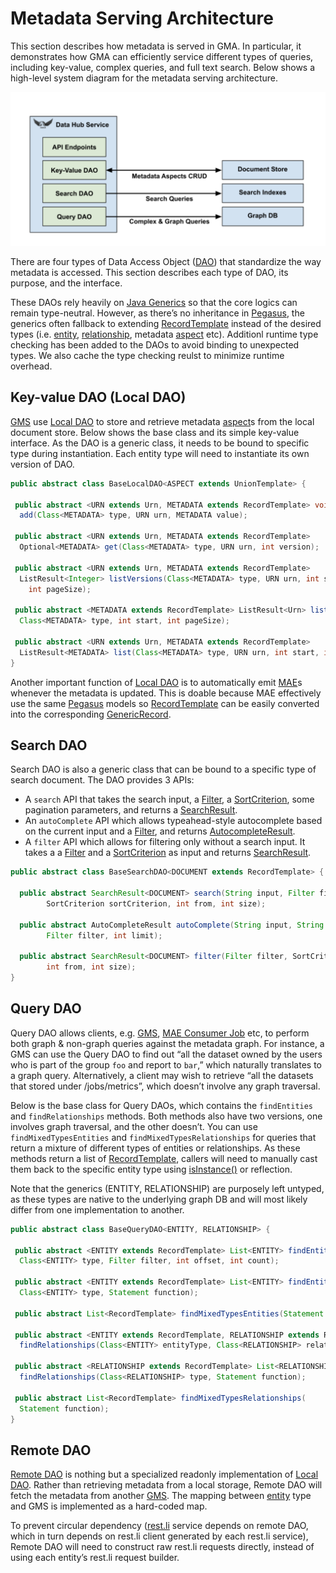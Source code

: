 # Metadata Serving Architecture

This section describes how metadata is served in GMA. In particular, it demonstrates how GMA can efficiently service different types of queries, including key-value, complex queries, and full text search.
Below shows a high-level system diagram for the metadata serving architecture.

![metadata-serving](../imgs/metadata-serving.png)

There are four types of Data Access Object ([DAO]) that standardize the way metadata is accessed. 
This section describes each type of DAO, its purpose, and the interface. 

These DAOs rely heavily on [Java Generics](https://docs.oracle.com/javase/tutorial/extra/generics/index.html) so that the core logics can remain type-neutral. 
However, as there’s no inheritance in [Pegasus], the generics often fallback to extending [RecordTemplate] instead of the desired types (i.e. [entity], [relationship], metadata [aspect] etc). Additionl runtime type checking has been added to the DAOs to avoid binding to unexpected types. We also cache the type checking reulst to minimize runtime overhead.

## Key-value DAO (Local DAO)

[GMS] use [Local DAO] to store and retrieve metadata [aspect]s from the local document store. 
Below shows the base class and its simple key-value interface. 
As the DAO is a generic class, it needs to be bound to specific type during instantiation. 
Each entity type will need to instantiate its own version of DAO.

```java
public abstract class BaseLocalDAO<ASPECT extends UnionTemplate> {

 public abstract <URN extends Urn, METADATA extends RecordTemplate> void 
  add(Class<METADATA> type, URN urn, METADATA value);

 public abstract <URN extends Urn, METADATA extends RecordTemplate> 
  Optional<METADATA> get(Class<METADATA> type, URN urn, int version);

 public abstract <URN extends Urn, METADATA extends RecordTemplate> 
  ListResult<Integer> listVersions(Class<METADATA> type, URN urn, int start, 
    int pageSize);

 public abstract <METADATA extends RecordTemplate> ListResult<Urn> listUrns( 
  Class<METADATA> type, int start, int pageSize);

 public abstract <URN extends Urn, METADATA extends RecordTemplate> 
  ListResult<METADATA> list(Class<METADATA> type, URN urn, int start, int pageSize);
}
```

Another important function of [Local DAO] is to automatically emit [MAE]s whenever the metadata is updated. 
This is doable because MAE effectively use the same [Pegasus] models so [RecordTemplate] can be easily converted into the corresponding [GenericRecord].

## Search DAO

Search DAO is also a generic class that can be bound to a specific type of search document. 
The DAO provides 3 APIs:
* A `search` API that takes the search input, a [Filter], a [SortCriterion], some pagination parameters, and returns a [SearchResult]. 
* An `autoComplete` API which allows typeahead-style autocomplete based on the current input and a [Filter], and returns [AutocompleteResult].
* A `filter` API which allows for filtering only without a search input. It takes a a [Filter] and a [SortCriterion] as input and returns [SearchResult].

```java
public abstract class BaseSearchDAO<DOCUMENT extends RecordTemplate> {

  public abstract SearchResult<DOCUMENT> search(String input, Filter filter, 
        SortCriterion sortCriterion, int from, int size);

  public abstract AutoCompleteResult autoComplete(String input, String field,
        Filter filter, int limit);

  public abstract SearchResult<DOCUMENT> filter(Filter filter, SortCriterion sortCriterion, 
        int from, int size);
}
```

## Query DAO

Query DAO allows clients, e.g. [GMS](../what/gms.md), [MAE Consumer Job](metadata-ingestion.md#mae-consumer-job) etc, to perform both graph & non-graph queries against the metadata graph. 
For instance, a GMS can use the Query DAO to find out “all the dataset owned by the users who is part of the group `foo` and report to `bar`,” which naturally translates to a graph query. 
Alternatively, a client may wish to retrieve “all the datasets that stored under /jobs/metrics”, which doesn’t involve any graph traversal.

Below is the base class for Query DAOs, which contains the `findEntities` and `findRelationships` methods. 
Both methods also have two versions, one involves graph traversal, and the other doesn’t. 
You can use `findMixedTypesEntities` and `findMixedTypesRelationships` for queries that return a mixture of different types of entities or relationships. 
As these methods return a list of [RecordTemplate], callers will need to manually cast them back to the specific entity type using [isInstance()](https://docs.oracle.com/javase/8/docs/api/java/lang/Class.html#isInstance-java.lang.Object-) or reflection.

Note that the generics (ENTITY, RELATIONSHIP) are purposely left untyped, as these types are native to the underlying graph DB and will most likely differ from one implementation to another.

```java
public abstract class BaseQueryDAO<ENTITY, RELATIONSHIP> {

 public abstract <ENTITY extends RecordTemplate> List<ENTITY> findEntities(
  Class<ENTITY> type, Filter filter, int offset, int count);

 public abstract <ENTITY extends RecordTemplate> List<ENTITY> findEntities(
  Class<ENTITY> type, Statement function);

 public abstract List<RecordTemplate> findMixedTypesEntities(Statement function);

 public abstract <ENTITY extends RecordTemplate, RELATIONSHIP extends RecordTemplate> List<RELATIONSHIP> 
  findRelationships(Class<ENTITY> entityType, Class<RELATIONSHIP> relationshipType, Filter filter, int offset, int count);

 public abstract <RELATIONSHIP extends RecordTemplate> List<RELATIONSHIP> 
  findRelationships(Class<RELATIONSHIP> type, Statement function);

 public abstract List<RecordTemplate> findMixedTypesRelationships(
  Statement function);
}
```

## Remote DAO

[Remote DAO] is nothing but a specialized readonly implementation of [Local DAO]. 
Rather than retrieving metadata from a local storage, Remote DAO will fetch the metadata from another [GMS]. 
The mapping between [entity] type and GMS is implemented as a hard-coded map.

To prevent circular dependency ([rest.li] service depends on remote DAO, which in turn depends on rest.li client generated by each rest.li service), 
Remote DAO will need to construct raw rest.li requests directly, instead of using each entity’s rest.li request builder.


[AutocompleteResult]: ../../metadata-dao/src/main/pegasus/com/linkedin/metadata/query/AutoCompleteResult.pdsc
[Filter]: ../../metadata-dao/src/main/pegasus/com/linkedin/metadata/query/Filter.pdsc
[SortCriterion]: ../../metadata-dao/src/main/pegasus/com/linkedin/metadata/query/SortCriterion.pdsc
[SearchResult]: ../../metadata-dao/src/main/java/com/linkedin/metadata/dao/SearchResult.java
[RecordTemplate]: https://github.com/linkedin/rest.li/blob/master/data/src/main/java/com/linkedin/data/template/RecordTemplate.java
[GenericRecord]: https://github.com/apache/avro/blob/master/lang/java/avro/src/main/java/org/apache/avro/generic/GenericRecord.java
[DAO]: https://en.wikipedia.org/wiki/Data_access_object
[Pegasus]: https://linkedin.github.io/rest.li/DATA-Data-Schema-and-Templates
[relationship]: ../what/relationship.md
[entity]: ../what/entity.md
[aspect]: ../what/aspect.md
[GMS]: ../what/gms.md
[Local DAO]: ../../metadata-dao/src/main/java/com/linkedin/metadata/dao/BaseLocalDAO.java
[Remote DAO]: ../../metadata-dao/src/main/java/com/linkedin/metadata/dao/BaseRemoteDAO.java
[MAE]: ../what/mxe.md#metadata-audit-event-mae
[rest.li]: https://rest.li
